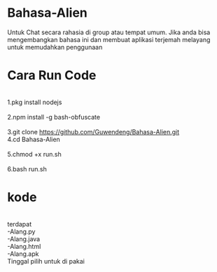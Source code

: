 # Bahasa-Alien
Untuk Chat secara rahasia di group atau tempat umum. Jika anda bisa mengembangkan bahasa ini dan membuat aplikasi terjemah melayang untuk memudahkan penggunaan

# Cara Run Code
<br>1.pkg install nodejs<br>
<br>2.npm install -g bash-obfuscate<br>
<br>3.git clone https://github.com/Guwendeng/Bahasa-Alien.git
<br>4.cd Bahasa-Alien<br>
<br>5.chmod +x run.sh<br>
<br>6.bash run.sh<br>

# kode 
<br>terdapat 
<br>-Alang.py 
<br>-Alang.java
<br>-Alang.html
<br>-Alang.apk
<br>Tinggal pilih untuk di pakai
